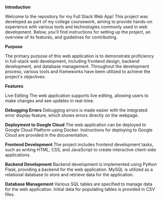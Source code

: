 **Introduction**

Welcome to the repository for my Full Stack Web App! This project was developed as part of my college coursework, aiming to provide hands-on experience with various tools and technologies commonly used in web development. Below, you'll find instructions for setting up the project, an overview of its features, and guidelines for contributing.

**Purpose**

The primary purpose of this web application is to demonstrate proficiency in full-stack web development, including frontend design, backend development, and database management. Throughout the development process, various tools and frameworks have been utilized to achieve the project's objectives.

**Features**

Live Editing
The web application supports live editing, allowing users to make changes and see updates in real-time.

**Debugging Errors**
Debugging errors is made easier with the integrated error display feature, which shows errors directly on the webpage.

**Deployment to Google Cloud**
The web application can be deployed to Google Cloud Platform using Docker.
Instructions for deploying to Google Cloud are provided in the documentation.

**Frontend Development**
The project includes frontend development tasks, such as writing HTML, CSS, and JavaScript to create interactive client-side applications.

**Backend Development**
Backend development is implemented using Python Flask, providing a backend for the web application.
MySQL is utilized as a relational database to store and retrieve data for the application.

**Database Management**
Various SQL tables are specified to manage data for the web application.
Initial data for populating tables is provided in CSV files.
